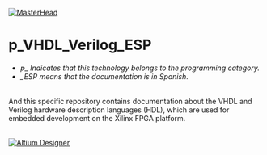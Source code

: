 [![MasterHead](http://dicer0.com/wp-content/uploads/2023/09/VHDL-Verilog-di_cer0-Banner.png)](https://dicer0.com/#skills)
# p_VHDL_Verilog_ESP
<h6 align="justify">
  <ul>
    <li>p_ Indicates that this technology belongs to the programming category.</li>
    <li>_ESP means that the documentation is in Spanish.</li>
  </ul>
</h6>
And this specific repository contains documentation about the VHDL and Verilog hardware description languages (HDL), which are used for embedded development on the Xilinx FPGA platform.
&nbsp;
<br/>
&nbsp;

[![Altium Designer](http://dicer0.com/wp-content/uploads/2023/11/p_VHDL_Verilog.png)](https://dicer0.com/#skills)
